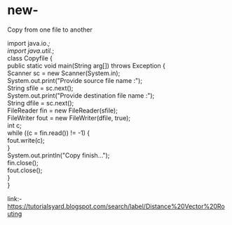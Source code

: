 # new-
Copy from one file to another

import java.io.*;  
import java.util.*;  
class Copyfile {  
 public static void main(String arg[]) throws Exception {  
  Scanner sc = new Scanner(System.in);  
  System.out.print("Provide source file name :");  
  String sfile = sc.next();  
  System.out.print("Provide destination file name :");  
  String dfile = sc.next();  
  FileReader fin = new FileReader(sfile);  
  FileWriter fout = new FileWriter(dfile, true);  
  int c;  
  while ((c = fin.read()) != -1) {  
   fout.write(c);  
  }  
  System.out.println("Copy finish...");  
  fin.close();  
  fout.close();  
 }  
}

link:-
https://tutorialsyard.blogspot.com/search/label/Distance%20Vector%20Routing
